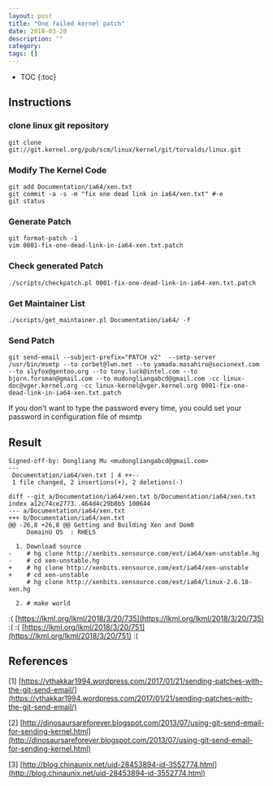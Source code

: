 ```yaml
---
layout: post
title: "One failed kernel patch"
date: 2018-03-20
description: ""
category: 
tags: []
---
```

* TOC
{:toc}

## Instructions

### clone linux git repository

```
git clone git://git.kernel.org/pub/scm/linux/kernel/git/torvalds/linux.git
```

### Modify The Kernel Code

```
git add Documentation/ia64/xen.txt
git commit -a -s -m "fix one dead link in ia64/xen.txt" #-e
git status
```

### Generate Patch

```
git format-patch -1
vim 0001-fix-one-dead-link-in-ia64-xen.txt.patch 
```

### Check generated Patch

```
./scripts/checkpatch.pl 0001-fix-one-dead-link-in-ia64-xen.txt.patch 
```

### Get Maintainer List

```
./scripts/get_maintainer.pl Documentation/ia64/ -f
```

### Send Patch

```
git send-email --subject-prefix="PATCH v2"  --smtp-server /usr/bin/msmtp --to corbet@lwn.net --to yamada.masahiro@socionext.com --to slyfox@gentoo.org --to tony.luck@intel.com --to bjorn.forsman@gmail.com --to mudongliangabcd@gmail.com -cc linux-doc@vger.kernel.org -cc linux-kernel@vger.kernel.org 0001-fix-one-dead-link-in-ia64-xen.txt.patch
```

If you don't want to type the password every time, you could set your password in configuration file of msmtp

## Result

```
Signed-off-by: Dongliang Mu <mudongliangabcd@gmail.com>
---
 Documentation/ia64/xen.txt | 4 ++--
 1 file changed, 2 insertions(+), 2 deletions(-)

diff --git a/Documentation/ia64/xen.txt b/Documentation/ia64/xen.txt
index a12c74ce2773..464d4c29b8b5 100644
--- a/Documentation/ia64/xen.txt
+++ b/Documentation/ia64/xen.txt
@@ -26,8 +26,8 @@ Getting and Building Xen and Dom0
     DomainU OS  : RHEL5

  1. Download source
-    # hg clone http://xenbits.xensource.com/ext/ia64/xen-unstable.hg
-    # cd xen-unstable.hg
+    # hg clone http://xenbits.xensource.com/ext/ia64/xen-unstable
+    # cd xen-unstable
     # hg clone http://xenbits.xensource.com/ext/ia64/linux-2.6.18-xen.hg

  2. # make world
```

:( [https://lkml.org/lkml/2018/3/20/735](https://lkml.org/lkml/2018/3/20/735) :(
:( [https://lkml.org/lkml/2018/3/20/751](https://lkml.org/lkml/2018/3/20/751) :(

## References

[1] [https://vthakkar1994.wordpress.com/2017/01/21/sending-patches-with-the-git-send-email/](https://vthakkar1994.wordpress.com/2017/01/21/sending-patches-with-the-git-send-email/)

[2] [http://dinosaursareforever.blogspot.com/2013/07/using-git-send-email-for-sending-kernel.html](http://dinosaursareforever.blogspot.com/2013/07/using-git-send-email-for-sending-kernel.html)

[3] [http://blog.chinaunix.net/uid-28453894-id-3552774.html](http://blog.chinaunix.net/uid-28453894-id-3552774.html)

